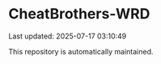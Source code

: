 # CheatBrothers-WRD

Last updated: 2025-07-17 03:10:49

This repository is automatically maintained.
